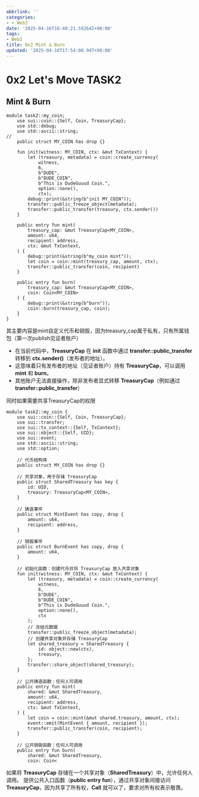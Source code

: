 ```yaml
---
abbrlink: ''
categories:
- - Web3
date: '2025-04-16T16:40:21.592642+08:00'
tags:
- Web3
title: 0x2 Mint & Burn
updated: '2025-04-16T17:54:00.947+08:00'
---
```

# 0x2 Let's Move TASK2

## Mint & Burn

```Move
module task2::my_coin;
    use sui::coin::{Self, Coin, TreasuryCap};
    use std::debug;
    use std::ascii::string;
//
    public struct MY_COIN has drop {}

    fun init(witness: MY_COIN, ctx: &mut TxContext) {
        let (treasury, metadata) = coin::create_currency(
            witness,
            6,
            b"DUDE",
            b"DUDE_COIN",
            b"This is DudeGuuud Coin.",
            option::none(),
            ctx);
        debug::print(&string(b"init MY_COIN"));
        transfer::public_freeze_object(metadata);
        transfer::public_transfer(treasury, ctx.sender())
    }

    public entry fun mint(
        treasury_cap: &mut TreasuryCap<MY_COIN>,
        amount: u64,
        recipient: address,
        ctx: &mut TxContext,
    ) {
        debug::print(&string(b"my_coin mint"));
        let coin = coin::mint(treasury_cap, amount, ctx);
        transfer::public_transfer(coin, recipient)
    }

    public entry fun burn(
        treasury_cap: &mut TreasuryCap<MY_COIN>,
        coin: Coin<MY_COIN>
    ) {
        debug::print(&string(b"burn"));
        coin::burn(treasury_cap, coin);
    }
}
```

其主要内容是mint自定义代币和销毁，因为treasury_cap属于私有，只有所属钱包（第一次publish见证者账户）

* 在当前代码中，**TreasuryCap** 在 **init** 函数中通过 **transfer::public\_transfer** 转移到 **ctx.sender()**（发布者的地址）。
* 这意味着只有发布者的地址（见证者账户）持有 **TreasuryCap**，可以调用 **mint** 和 **burn**。
* 其他账户无法直接操作，除非发布者显式转移 **TreasuryCap**（例如通过 **transfer::public\_transfer**）

同时如果需要共享TreasuryCap的权限

```
module task2::my_coin {
    use sui::coin::{Self, Coin, TreasuryCap};
    use sui::transfer;
    use sui::tx_context::{Self, TxContext};
    use sui::object::{Self, UID};
    use sui::event;
    use std::ascii::string;
    use std::option;

    // 代币结构体
    public struct MY_COIN has drop {}

    // 共享对象，用于存储 TreasuryCap
    public struct SharedTreasury has key {
        id: UID,
        treasury: TreasuryCap<MY_COIN>,
    }

    // 铸造事件
    public struct MintEvent has copy, drop {
        amount: u64,
        recipient: address,
    }

    // 销毁事件
    public struct BurnEvent has copy, drop {
        amount: u64,
    }

    // 初始化函数：创建代币并将 TreasuryCap 放入共享对象
    fun init(witness: MY_COIN, ctx: &mut TxContext) {
        let (treasury, metadata) = coin::create_currency(
            witness,
            6,
            b"DUDE",
            b"DUDE_COIN",
            b"This is DudeGuuud Coin.",
            option::none(),
            ctx
        );
        // 冻结元数据
        transfer::public_freeze_object(metadata);
        // 创建共享对象并存储 TreasuryCap
        let shared_treasury = SharedTreasury {
            id: object::new(ctx),
            treasury,
        };
        transfer::share_object(shared_treasury);
    }

    // 公共铸造函数：任何人可调用
    public entry fun mint(
        shared: &mut SharedTreasury,
        amount: u64,
        recipient: address,
        ctx: &mut TxContext,
    ) {
        let coin = coin::mint(&mut shared.treasury, amount, ctx);
        event::emit(MintEvent { amount, recipient });
        transfer::public_transfer(coin, recipient);
    }

    // 公共销毁函数：任何人可调用
    public entry fun burn(
        shared: &mut SharedTreasury,
        coin: Coin<
```

如果将 **TreasuryCap** 存储在一个共享对象（**SharedTreasury**）中，允许任何人调用。
提供公共入口函数（**public entry fun**），通过共享对象间接访问 **TreasuryCap**，因为共享了所有权，**Call** 就可以了，要求对所有权表示敬畏。
